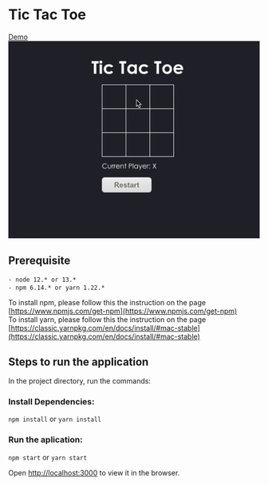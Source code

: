 # Tic Tac Toe

[Demo](https://vickyqjx.github.io/tic-tac-toe/)<br/>
![enter image description here](https://github.com/vickyqjx/tic-tac-toe/blob/master/public/images/tic-tac-toe-demo.gif)

## Prerequisite

```
- node 12.* or 13.*
- npm 6.14.* or yarn 1.22.*
```

To install npm, please follow this the instruction on the page [https://www.npmjs.com/get-npm](https://www.npmjs.com/get-npm)
<br/>
To install yarn, please follow this the instruction on the page
[https://classic.yarnpkg.com/en/docs/install/#mac-stable](https://classic.yarnpkg.com/en/docs/install/#mac-stable)
<br/>

## Steps to run the application

In the project directory, run the commands:

### Install Dependencies:
 `npm install`
 or
 `yarn install`
 <br/>

### Run the aplication:
`npm start`
or
 `yarn start`


Open [http://localhost:3000](http://localhost:3000) to view it in the browser.
<br/>
